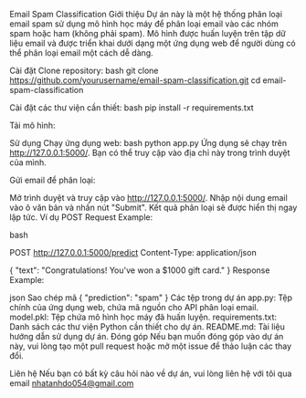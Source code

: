 Email Spam Classification
Giới thiệu
Dự án này là một hệ thống phân loại email spam sử dụng mô hình học máy để phân loại email vào các nhóm spam hoặc ham (không phải spam). Mô hình được huấn luyện trên tập dữ liệu email và được triển khai dưới dạng một ứng dụng web để người dùng có thể phân loại email một cách dễ dàng.

Cài đặt
Clone repository:
bash
git clone https://github.com/yourusername/email-spam-classification.git
cd email-spam-classification

Cài đặt các thư viện cần thiết:
bash
pip install -r requirements.txt

Tải mô hình:

Sử dụng
Chạy ứng dụng web:
bash
python app.py
Ứng dụng sẽ chạy trên http://127.0.0.1:5000/. Bạn có thể truy cập vào địa chỉ này trong trình duyệt của mình.

Gửi email để phân loại:

Mở trình duyệt và truy cập vào http://127.0.0.1:5000/.
Nhập nội dung email vào ô văn bản và nhấn nút "Submit".
Kết quả phân loại sẽ được hiển thị ngay lập tức.
Ví dụ
POST Request Example:

bash

POST http://127.0.0.1:5000/predict
Content-Type: application/json

{
  "text": "Congratulations! You've won a $1000 gift card."
}
Response Example:

json
Sao chép mã
{
  "prediction": "spam"
}
Các tệp trong dự án
app.py: Tệp chính của ứng dụng web, chứa mã nguồn cho API phân loại email.
model.pkl: Tệp chứa mô hình học máy đã huấn luyện.
requirements.txt: Danh sách các thư viện Python cần thiết cho dự án.
README.md: Tài liệu hướng dẫn sử dụng dự án.
Đóng góp
Nếu bạn muốn đóng góp vào dự án này, vui lòng tạo một pull request hoặc mở một issue để thảo luận các thay đổi.

Liên hệ
Nếu bạn có bất kỳ câu hỏi nào về dự án, vui lòng liên hệ với tôi qua email nhatanhdo054@gmail.com